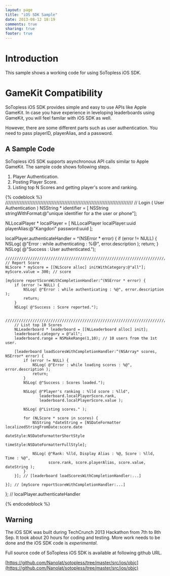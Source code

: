 ```yaml
---
layout: page
title: "iOS SDK Sample"
date: 2013-08-12 18:19
comments: true
sharing: true
footer: true
---
```


Introduction
============
This sample shows a working code for using SoTopless iOS SDK.

GameKit Compatibility
=====================
SoTopless iOS SDK provides simple and easy to use APIs like Apple GameKit. In case you have experience in leveloping leaderboards using GameKit, you will feel familar with iOS SDK as well.

However, there are some different parts such as user authentication. You need to pass playerID, playerAlias, and a password. 

A Sample Code 
-----------
SoTopless iOS SDK supports asynchronous API calls similar to Apple GameKit. The sample code shows following steps.

1. Player Authentication.
2. Posting Player Score.
3. Listing top N Scores and getting player's score and ranking.

{% codeblock %}
////////////////////////////////////////////////////////////////////////////////
// Login ( User Authentication )
NSString * identifier = [ NSString stringWithFormat:@"unique identifier for a the user or phone"];

NLLocalPlayer * localPlayer = [ NLLocalPlayer localPlayer:uuid playerAlias:@"Kangdori" password:uuid ];

localPlayer.authenticateHandler = ^(NSError * error) {
    if (error != NULL) {
        NSLog( @"Error : while authenticating : %@", error.description );
        return;
    }
    NSLog( @"Success : User authenticated.");

    ////////////////////////////////////////////////////////////////////////////////
    // Report Score
    NLScore * myScore = [[NLScore alloc] initWithCategory:@"all"];
    myScore.value = 300; // score

    [myScore reportScoreWithCompletionHandler:^(NSError * error) {
        if (error != NULL) {
            NSLog( @"Error : while authenticating : %@", error.description );
            return;
        }
        NSLog( @"Success : Score reported.");
    
        ////////////////////////////////////////////////////////////////////////////////
        // List top 10 Scores
        NLLeaderboard * leaderboard = [[NLLeaderboard alloc] init];
        leaderboard.category = @"all";
        leaderboard.range = NSMakeRange(1,10); // 10 users from the 1st user.
    
        [leaderboard loadScoresWithCompletionHandler:^(NSArray* scores, NSError* error) {
            if (error != NULL) {
                NSLog( @"Error : while loading scores : %@", error.description );
                return;
            }
            NSLog( @"Success : Scores loaded.");

            NSLog( @"Player's ranking : %lld score : %lld", 
                   leaderboard.localPlayerScore.rank, 
                   leaderboard.localPlayerScore.value );

            NSLog( @"Listing scores." );
	
            for (NLScore * score in scores) {
                NSString *dateString = [NSDateFormatter localizedStringFromDate:score.date
                                             dateStyle:NSDateFormatterShortStyle
                                             timeStyle:NSDateFormatterFullStyle];
    
                NSLog( @"Rank: %lld, Display Alias : %@, Score : %lld, Time : %@",
                       score.rank, score.playerAlias, score.value, dateString );
            }
        }]; // [leaderboard loadScoresWithCompletionHandler:...]
    
    }]; // [myScore reportScoreWithCompletionHandler:...]

}; // localPlayer.authenticateHandler

{% endcodeblock %}

Warning
-------
The iOS SDK was built during TechCrunch 2013 Hackathon from 7th to 8th Sep. It took about 20 hours for coding and testing. More work needs to be done and the iOS SDK code is *experimental*.

Full source code of SoTopless iOS SDK is available at following github URL.

[https://github.com/Nanolat/sotopless/tree/master/src/ios/objc](https://github.com/Nanolat/sotopless/tree/master/src/ios/objc)

